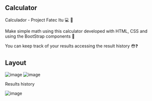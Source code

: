 ## Calculator

Calculador - Project Fatec Itu :computer: :page_with_curl:

Make simple math using this calculator developed with HTML, CSS and using the BootStrap components :purple_heart:

You can keep track of your results accessing the result history :flushed::question:

## Layout

![image](https://user-images.githubusercontent.com/62905577/111707520-f5db7d00-8822-11eb-9277-afd40b532ed7.png)
![image](https://user-images.githubusercontent.com/62905577/111707565-0db30100-8823-11eb-9842-73e684d45c6b.png)

Results history

![image](https://user-images.githubusercontent.com/62905577/111707639-33400a80-8823-11eb-9002-b72f42ee32f5.png)






